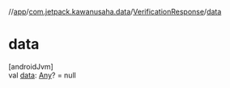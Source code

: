 //[app](../../../index.md)/[com.jetpack.kawanusaha.data](../index.md)/[VerificationResponse](index.md)/[data](data.md)

# data

[androidJvm]\
val [data](data.md): [Any](https://kotlinlang.org/api/latest/jvm/stdlib/kotlin/-any/index.html)? = null
